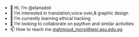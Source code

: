 - 👋 Hi, I’m @elanadoli
- 👀 I’m interested in translation,voice over,& graphic design
- 🌱 I’m currently learning ethical hacking
- 💞️ I’m looking to collaborate on paython and similar activities
- 📫 How to reach me mahmoud_morsi@iesr.asu.edu.eg

<!---
elanadoli/elanadoli is a ✨ special ✨ repository because its `README.md` (this file) appears on your GitHub profile.
You can click the Preview link to take a look at your changes.
--->
